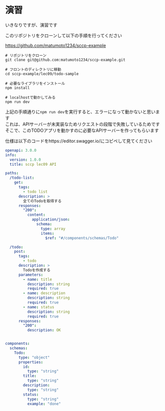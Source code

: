 # 演習

いきなりですが、演習です

このリポジトリをクローンして以下の手順を行ってください

https://github.com/matumoto1234/sccp-example

```
# リポジトリをクローン
git clone git@github.com:matumoto1234/sccp-example.git

# フロントのディレクトリに移動
cd sccp-example/lec09/todo-sample

# 必要なライブラリをインストール
npm install

# localhostで動かしてみる
npm run dev
```

上記の手順通りに`npm run dev`を実行すると、エラーになって動かないと思います  
これは、APIサーバーが未実装なためリクエストの段階で失敗しているためです  
そこで、このTODOアプリを動かすのに必要なAPIサーバーを作ってもらいます  

仕様は以下のコードをhttps://editor.swagger.io/にコピペして見てください

```yaml
openapi: 3.0.0
info:
  version: 1.0.0
  title: sccp lec09 API

paths:
  /todo-list:
    get:
      tags:
        - todo list
      description: >
        全てのTodoを取得する
      responses:
        "200":
          content:
            application/json:
              schema:
                type: array
                items:
                  $ref: "#/components/schemas/Todo"

  /todo:
    post:
      tags:
        - todo
      description: >
        Todoを作成する
      parameters:
        - name: title
          description: string
          required: true
        - name: description
          description: string
          required: true
        - name: status
          description: string
          required: true
      responses:
        "200":
          description: OK


components:
  schemas:
    Todo:
      type: "object"
      properties:
        id:
          type: "string"
        title:
          type: "string"
        description:
          type: "string"
        status:
          type: "string"
          example: "done"
```


